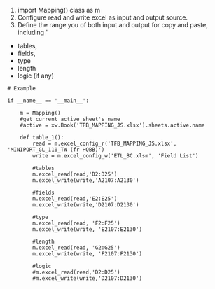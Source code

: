 1. import Mapping() class as m
2. Configure read and write excel as input and output source.
3. Define the range you of both input and output for copy and paste, including '
  - tables, 
  - fields,
  - type
  - length
  - logic (if any)


```
# Example

if __name__ == '__main__':
	
	m = Mapping()
	#get current active sheet's name
	#active = xw.Book('TFB_MAPPING_JS.xlsx').sheets.active.name

	def table_1():
		read = m.excel_config_r('TFB_MAPPING_JS.xlsx', 'MINIPORT_GL_110_TW (fr HQBB)')
		write = m.excel_config_w('ETL_BC.xlsm', 'Field List')
		
		#tables
		m.excel_read(read,'D2:D25')
		m.excel_write(write,'A2107:A2130')

		#fields
		m.excel_read(read,'E2:E25')
		m.excel_write(write,'D2107:D2130')
		
		#type
		m.excel_read(read, 'F2:F25')
		m.excel_write(write, 'E2107:E2130')

		#length
		m.excel_read(read, 'G2:G25')
		m.excel_write(write, 'F2107:F2130')

		#logic
		#m.excel_read(read,'D2:D25')
		#m.excel_write(write,'D2107:D2130')

```

